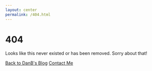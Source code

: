 ```yaml
---
layout: center
permalink: /404.html
---
```


# 404

Looks like this never existed or has been removed. Sorry about that!

<div class="mt3">
  <a href="{{ site.baseurl }}/" class="button button-blue button-big">Back to DanB's Blog</a>
  <a href="{{ site.baseurl }}/contact/" class="button button-blue button-big">Contact Me</a>
</div>
